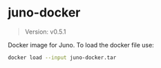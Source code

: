 # juno-docker

> Version: v0.5.1

Docker image for Juno. To load the docker file use:

```bash
docker load --input juno-docker.tar
```
